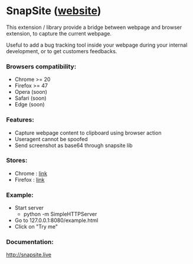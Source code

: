# SnapSite ([website](http://snapsite.live/))

This extension / library provide a bridge between webpage and browser extension, to capture the current webpage.

Useful to add a bug tracking tool inside your webpage during your internal development, or to get customers feedbacks.

### Browsers compatibility:
- Chrome  >= 20
- Firefox >= 47
- Opera  (soon)
- Safari (soon)
- Edge   (soon)

### Features:
- Capture webpage content to clipboard using browser action
- Useragent cannot be spoofed
- Send screenshot as base64 through snapsite lib

### Stores:
- Chrome  : [link](https://chrome.google.com/webstore/detail/snapsite/fkockbmpmgpelkjfnelaifdniigigmkp)
- Firefox : [link](https://addons.mozilla.org/fr/firefox/addon/snapsite/)

### Example:
 - Start server
    - python -m SimpleHTTPServer
 - Go to 127.0.0.1:8080/example.html
 - Click on "Try me"

### Documentation:
http://snapsite.live

